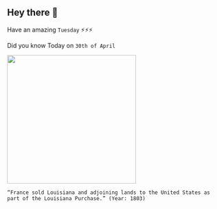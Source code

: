 ## Hey there 👋
Have an amazing `Tuesday` ⚡⚡⚡

Did you know Today on `30th of April`
 
 [<img src="https://www.history.com/.image/c_fill%2Ccs_srgb%2Cfl_progressive%2Ch_400%2Cq_auto:good%2Cw_620/MTU3ODc5MDgzNzQ2MDEwODQ3/louisiana-purchase-2.jpg" width="300" />](https://en.wikipedia.org/wiki/Louisiana_Purchase#:~:text=April%2030,%201803) 
 ```
“France sold Louisiana and adjoining lands to the United States as part of the Louisiana Purchase.” (Year: 1803)
```
